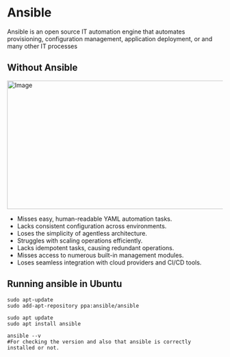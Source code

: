 
# Ansible 


Ansible is an open source IT automation engine that automates provisioning, configuration management, application deployment, or  and many other IT processes


## Without Ansible
<!--
<img >![Screenshot 2024-06-18 084556](https://github.com/Rishikesh11kr/DevOps-Projects/assets/90023335/70ade91e-bbbf-44e1-aa61-128d20dffa7c
-->

<img alt="Image" src="https://github.com/Rishikesh11kr/DevOps-Projects/assets/90023335/70ade91e-bbbf-44e1-aa61-128d20dffa7c" height="300" width="600">


* Misses easy, human-readable YAML automation tasks.
* Lacks consistent configuration across environments.
* Loses the simplicity of agentless architecture.
* Struggles with scaling operations efficiently.
* Lacks idempotent tasks, causing redundant operations.
* Misses access to numerous built-in management modules.
* Loses seamless integration with cloud providers and CI/CD tools.
  
## Running ansible in Ubuntu
```
sudo apt-update
sudo add-apt-repository ppa:ansible/ansible

sudo apt update
sudo apt install ansible

ansible --v
#For checking the version and also that ansible is correctly  installed or not.

```


